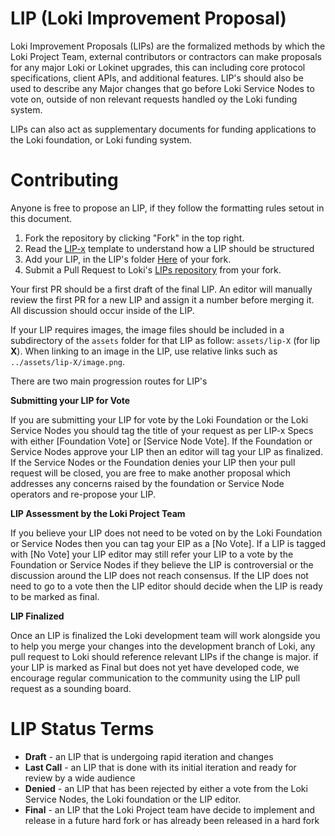 # LIP (Loki Improvement Proposal)
Loki Improvement Proposals (LIPs) are the formalized methods by which the Loki Project Team, external contributors or contractors can make proposals for any major Loki or Lokinet upgrades, this can including core protocol specifications, client APIs, and additional features. LIP's should also be used to describe any Major changes that go before Loki Service Nodes to vote on, outside of non relevant requests handled oy the Loki funding system. 


LIPs can also act as supplementary documents for funding applications  to the Loki foundation, or Loki funding system.

# Contributing

Anyone is free to propose an LIP, if they follow the formatting rules setout in this document. 

 1. Fork the repository by clicking "Fork" in the top right.
 2. Read the [LIP-x](lip-X.md) template to understand how a LIP should be structured
 2. Add your LIP, in the LIP's folder [Here](https://github.com/loki-project/LIPs/tree/master/LIPS) of your fork.
 3. Submit a Pull Request to Loki's [LIPs repository](https://github.com/loki-project/LIPs) from your fork.

Your first PR should be a first draft of the final LIP. An editor will manually review the first PR for a new LIP and assign it a number before merging it. All discussion should occur inside of the LIP.

If your LIP requires images, the image files should be included in a subdirectory of the `assets` folder for that LIP as follow: `assets/lip-X` (for lip **X**). When linking to an image in the LIP, use relative links such as `../assets/lip-X/image.png`.

There are two main progression routes for LIP's

**Submitting your LIP for Vote**

If you are submitting your LIP for vote by the Loki Foundation or the Loki Service Nodes you should tag the title of your request as per LIP-x Specs with either [Foundation Vote] or [Service Node Vote]. If the Foundation or Service Nodes approve your LIP then an editor will tag your LIP as finalized. If the Service Nodes or the Foundation denies your LIP then your pull request will be closed, you are free to make another proposal which addresses any concerns raised by the foundation or Service Node operators and re-propose your LIP.

**LIP Assessment by the Loki Project Team**

If you believe your LIP does not need to be voted on by the Loki Foundation or Service Nodes then you can tag your EIP as a [No Vote]. If a LIP is tagged with [No Vote] your LIP editor may still refer your LIP to a vote by the Foundation or Service Nodes if they believe the LIP is controversial or the discussion around the LIP does not reach consensus.
If the LIP does not need to go to a vote then the LIP editor should decide when the LIP is ready to be marked as final. 

**LIP Finalized**

Once an LIP is finalized the Loki development team will work alongside you to help you merge your changes into the development branch of Loki, any pull request to Loki should reference relevant LIPs if the change is major. if your LIP is marked as Final but does not yet have developed code, we encourage regular communication to the community using the LIP pull request as a sounding board.

# LIP Status Terms
* **Draft** - an LIP that is undergoing rapid iteration and changes
* **Last Call** - an LIP that is done with its initial iteration and ready for review by a wide audience
* **Denied** - an LIP that has been rejected by either a vote from the Loki Service Nodes, the Loki foundation or the LIP editor.
* **Final** - an LIP that the Loki Project team have decide to implement and release in a future hard fork or has already been released in a hard fork
